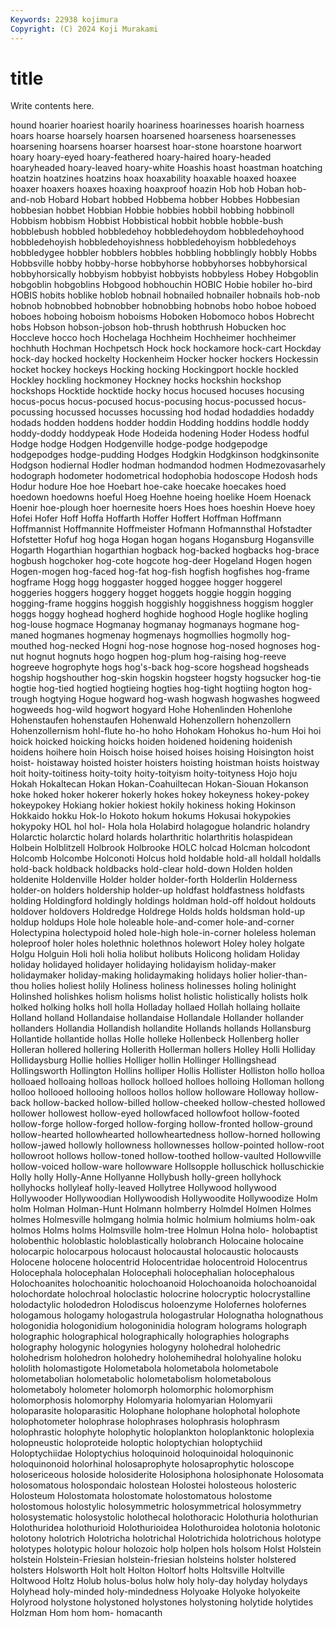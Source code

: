 ```yaml
---
Keywords: 22938 kojimura
Copyright: (C) 2024 Koji Murakami
---
```


# title

Write contents here.



hound hoarier hoariest hoarily hoariness hoarinesses hoarish hoarness hoars
hoarse hoarsely hoarsen hoarsened hoarseness hoarsenesses hoarsening hoarsens hoarser hoarsest
hoar-stone hoarstone hoarwort hoary hoary-eyed hoary-feathered hoary-haired hoary-headed hoaryheaded hoary-leaved
hoary-white Hoashis hoast hoastman hoatching hoatzin hoatzines hoatzins hoax hoaxability
hoaxable hoaxed hoaxee hoaxer hoaxers hoaxes hoaxing hoaxproof hoazin Hob
hob Hoban hob-and-nob Hobard Hobart hobbed Hobbema hobber Hobbes Hobbesian
hobbesian hobbet Hobbian Hobbie hobbies hobbil hobbing hobbinoll Hobbism hobbism
Hobbist Hobbistical hobbit hobble hobble-bush hobblebush hobbled hobbledehoy hobbledehoydom hobbledehoyhood
hobbledehoyish hobbledehoyishness hobbledehoyism hobbledehoys hobbledygee hobbler hobblers hobbles hobbling hobblingly
hobbly Hobbs Hobbsville hobby hobby-horse hobbyhorse hobbyhorses hobbyhorsical hobbyhorsically hobbyism
hobbyist hobbyists hobbyless Hobey Hobgoblin hobgoblin hobgoblins Hobgood hobhouchin HOBIC
Hobie hobiler ho-bird HOBIS hobits hoblike hoblob hobnail hobnailed hobnailer
hobnails hob-nob hobnob hobnobbed hobnobber hobnobbing hobnobs hobo hoboe hoboed
hoboes hoboing hoboism hoboisms Hoboken Hobomoco hobos Hobrecht hobs Hobson
hobson-jobson hob-thrush hobthrush Hobucken hoc Hoccleve hocco hoch Hochelaga Hochheim
Hochheimer hochheimer hochhuth Hochman Hochpetsch Hock hock hockamore hock-cart Hockday
hock-day hocked hockelty Hockenheim Hocker hocker hockers Hockessin hocket hockey
hockeys Hocking hocking Hockingport hockle hockled Hockley hockling hockmoney Hockney
hocks hockshin hockshop hockshops Hocktide hocktide hocky hocus hocused hocuses
hocusing hocus-pocus hocus-pocused hocus-pocusing hocus-pocussed hocus-pocussing hocussed hocusses hocussing hod
hodad hodaddies hodaddy hodads hodden hoddens hodder hoddin Hodding hoddins
hoddle hoddy hoddy-doddy hoddypeak Hode Hodeida hodening Hoder Hodess hodful
Hodge hodge Hodgen Hodgenville hodge-podge hodgepodge hodgepodges hodge-pudding Hodges Hodgkin
Hodgkinson hodgkinsonite Hodgson hodiernal Hodler hodman hodmandod hodmen Hodmezovasarhely hodograph
hodometer hodometrical hodophobia hodoscope Hodosh hods Hodur hodure Hoe hoe
Hoebart hoe-cake hoecake hoecakes hoed hoedown hoedowns hoeful Hoeg Hoehne
hoeing hoelike Hoem Hoenack Hoenir hoe-plough hoer hoernesite hoers Hoes
hoes hoeshin Hoeve hoey Hofei Hofer Hoff Hoffa Hoffarth Hoffer
Hoffert Hoffman Hoffmann Hoffmannist Hoffmannite Hoffmeister Hofmann Hofmannsthal Hofstadter Hofstetter
Hofuf hog hoga Hogan hogan hogans Hogansburg Hogansville Hogarth Hogarthian
hogarthian hogback hog-backed hogbacks hog-brace hogbush hogchoker hog-cote hogcote hog-deer
Hogeland Hogen hogen Hogen-mogen hog-faced hog-fat hog-fish hogfish hogfishes hog-frame
hogframe Hogg hogg hoggaster hogged hoggee hogger hoggerel hoggeries hoggers
hoggery hogget hoggets hoggie hoggin hogging hogging-frame hoggins hoggish hoggishly
hoggishness hoggism hoggler hoggs hoggy hoghead hogherd hoghide hoghood Hogle
hoglike hogling hog-louse hogmace Hogmanay hogmanay hogmanays hogmane hog-maned hogmanes
hogmenay hogmenays hogmollies hogmolly hog-mouthed hog-necked Hogni hog-nose hognose hog-nosed
hognoses hog-nut hognut hognuts hogo hogpen hog-plum hog-raising hog-reeve hogreeve
hogrophyte hogs hog's-back hog-score hogshead hogsheads hogship hogshouther hog-skin hogskin
hogsteer hogsty hogsucker hog-tie hogtie hog-tied hogtied hogtieing hogties hog-tight
hogtiing hogton hog-trough hogtying Hogue hogward hog-wash hogwash hogwashes hogweed
hogweeds hog-wild hogwort hogyard Hohe Hohenlinden Hohenlohe Hohenstaufen hohenstaufen Hohenwald
Hohenzollern hohenzollern Hohenzollernism hohl-flute ho-ho hoho Hohokam Hohokus ho-hum Hoi
hoi hoick hoicked hoicking hoicks hoiden hoidened hoidening hoidenish hoidens
hoihere hoin Hoisch hoise hoised hoises hoising Hoisington hoist hoist-
hoistaway hoisted hoister hoisters hoisting hoistman hoists hoistway hoit hoity-toitiness
hoity-toity hoity-toityism hoity-toityness Hojo hoju Hokah Hokaltecan Hokan Hokan-Coahuiltecan Hokan-Siouan
Hokanson hoke hoked hoker hokerer hokerly hokes hokey hokeyness hokey-pokey
hokeypokey Hokiang hokier hokiest hokily hokiness hoking Hokinson Hokkaido hokku
Hok-lo Hokoto hokum hokums Hokusai hokypokies hokypoky HOL hol hol-
Hola hola Holabird holagogue holandric holandry Holarctic holarctic holard holards
holarthritic holarthritis holaspidean Holbein Holblitzell Holbrook Holbrooke HOLC holcad Holcman
holcodont Holcomb Holcombe Holconoti Holcus hold holdable hold-all holdall holdalls
hold-back holdback holdbacks hold-clear hold-down Holden holden holdenite Holdenville Holder
holder holder-forth Holderlin Holderness holder-on holders holdership holder-up holdfast holdfastness
holdfasts holding Holdingford holdingly holdings holdman hold-off holdout holdouts holdover
holdovers Holdredge Holdrege Holds holds holdsman hold-up holdup holdups Hole
hole holeable hole-and-comer hole-and-corner Holectypina holectypoid holed hole-high hole-in-corner holeless
holeman holeproof holer holes holethnic holethnos holewort Holey holey holgate
Holgu Holguin Holi holi holia holibut holibuts Holicong holidam Holiday
holiday holidayed holidayer holidaying holidayism holiday-maker holidaymaker holiday-making holidaymaking holidays
holier holier-than-thou holies holiest holily Holiness holiness holinesses holing holinight
Holinshed holishkes holism holisms holist holistic holistically holists holk holked
holking holks holl holla Holladay hollaed Hollah hollaing hollaite Holland
holland Hollandaise hollandaise Hollandale Hollander hollander hollanders Hollandia Hollandish hollandite
Hollands hollands Hollansburg Hollantide hollantide hollas Holle holleke Hollenbeck Hollenberg
holler Holleran hollered hollering Hollerith Hollerman hollers Holley Holli Holliday
Hollidaysburg Hollie hollies Holliger hollin Hollinger Hollingshead Hollingsworth Hollington Hollins
holliper Hollis Hollister Holliston hollo holloa holloaed holloaing holloas hollock
holloed holloes holloing Holloman hollong holloo hollooed hollooing holloos hollos
hollow holloware Holloway hollow-back hollow-backed hollow-billed hollow-cheeked hollow-chested hollowed hollower
hollowest hollow-eyed hollowfaced hollowfoot hollow-footed hollow-forge hollow-forged hollow-forging hollow-fronted hollow-ground
hollow-hearted hollowhearted hollowheartedness hollow-horned hollowing hollow-jawed hollowly hollowness hollownesses hollow-pointed
hollow-root hollowroot hollows hollow-toned hollow-toothed hollow-vaulted Hollowville hollow-voiced hollow-ware hollowware
Hollsopple holluschick holluschickie Holly holly Holly-Anne Hollyanne Hollybush holly-green hollyhock
hollyhocks hollyleaf holly-leaved Hollytree Hollywood hollywood Hollywooder Hollywoodian Hollywoodish Hollywoodite
Hollywoodize Holm holm Holman Holman-Hunt Holmann holmberry Holmdel Holmen Holmes
holmes Holmesville holmgang holmia holmic holmium holmiums holm-oak holmos Holms
holms Holmsville holm-tree Holmun Holna holo- holobaptist holobenthic holoblastic holoblastically
holobranch Holocaine holocaine holocarpic holocarpous holocaust holocaustal holocaustic holocausts Holocene
holocene holocentrid Holocentridae holocentroid Holocentrus Holocephala holocephalan Holocephali holocephalian holocephalous
Holochoanites holochoanitic holochoanoid Holochoanoida holochoanoidal holochordate holochroal holoclastic holocrine holocryptic
holocrystalline holodactylic holodedron Holodiscus holoenzyme Holofernes holofernes hologamous hologamy hologastrula
hologastrular Holognatha holognathous hologonidia hologonidium hologoninidia hologram holograms holograph holographic
holographical holographically holographies holographs holography hologynic hologynies hologyny holohedral holohedric
holohedrism holohedron holohedry holohemihedral holohyaline holoku hololith holomastigote Holometabola holometabola
holometabole holometabolian holometabolic holometabolism holometabolous holometaboly holometer holomorph holomorphic holomorphism
holomorphosis holomorphy Holomyaria holomyarian Holomyarii holoparasite holoparasitic Holophane holophane holophotal
holophote holophotometer holophrase holophrases holophrasis holophrasm holophrastic holophyte holophytic holoplankton
holoplanktonic holoplexia holopneustic holoproteide holoptic holoptychian holoptychiid Holoptychiidae Holoptychius holoquinoid
holoquinoidal holoquinonic holoquinonoid holorhinal holosaprophyte holosaprophytic holoscope holosericeous holoside holosiderite
Holosiphona holosiphonate Holosomata holosomatous holospondaic holostean Holostei holosteous holosteric Holosteum
Holostomata holostomate holostomatous holostome holostomous holostylic holosymmetric holosymmetrical holosymmetry holosystematic
holosystolic holothecal holothoracic Holothuria holothurian Holothuridea holothurioid Holothurioidea Holothuroidea holotonia
holotonic holotony holotrich Holotricha holotrichal Holotrichida holotrichous holotype holotypes holotypic
holour holozoic holp holpen hols holsom Holst Holstein holstein Holstein-Friesian
holstein-friesian holsteins holster holstered holsters Holsworth Holt holt Holton Holtorf
holts Holtsville Holtville Holtwood Holtz Holub holus-bolus holw holy holy-day
holyday holydays Holyhead holy-minded holy-mindedness Holyoake Holyoke holyokeite Holyrood holystone
holystoned holystones holystoning holytide holytides Holzman Hom hom hom- homacanth
